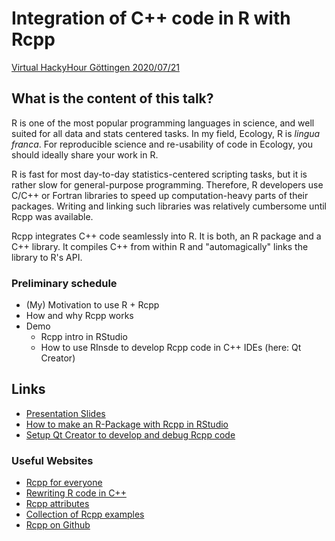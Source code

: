 # Integration of C++ code in R with Rcpp

[Virtual HackyHour Göttingen
2020/07/21](https://pad.gwdg.de/HackyHourGoettingen_2020-07-21)

## What is the content of this talk? 

R is one of the most popular programming languages in science, and well suited for all data and stats centered tasks. In my field, Ecology, R is *lingua franca*. For reproducible science and re-usability of code in Ecology, you should ideally share your work in R.

R is fast for most day-to-day statistics-centered scripting tasks, but it is rather slow for general-purpose programming. Therefore, R developers use C/C++ or Fortran libraries to speed up computation-heavy parts of their packages. Writing and linking such libraries was relatively cumbersome until Rcpp was available.

Rcpp integrates C++ code seamlessly into R. It is both, an R package and a C++ library. It compiles C++ from within R and "automagically" links the library to R's API.

### Preliminary schedule
- (My) Motivation to use R + Rcpp
- How and why Rcpp works
- Demo
    - Rcpp intro in RStudio
    - How to use RInsde to develop Rcpp code in C++ IDEs (here: Qt Creator)

## Links
- [Presentation Slides](https://bitbacchus.github.io/RcppPresentation/slides/rcpp_presentation.html)
- [How to make an R-Package with Rcpp in RStudio](http://hanss.info/sebastian/post/setup-rcpp-package/)
- [Setup Qt Creator to develop and debug Rcpp code](http://hanss.info/sebastian/post/rcpp-qtcreator/)

### Useful Websites
- [Rcpp for everyone](https://teuder.github.io/rcpp4everyone_en/)
- [Rewriting R code in C++](https://adv-r.hadley.nz/rcpp.html)
- [Rcpp attributes](https://cloud.r-project.org/web/packages/Rcpp/vignettes/Rcpp-attributes.pdf)
- [Collection of Rcpp examples](https://gallery.rcpp.org/)
- [Rcpp on Github](https://github.com/RcppCore/Rcpp)

